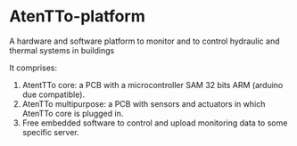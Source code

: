 # AtenTTo-platform

A hardware and software platform to monitor and to control hydraulic and thermal systems in buildings

It comprises: 
  1) AtentTTo core:  a PCB with a microcontroller  SAM 32 bits ARM (arduino due compatible).
  2) AtenTTo multipurpose: a PCB with sensors  and actuators in which AtenTTo core is plugged in. 
  3) Free embedded software to control and upload monitoring data to some specific server. 
  
